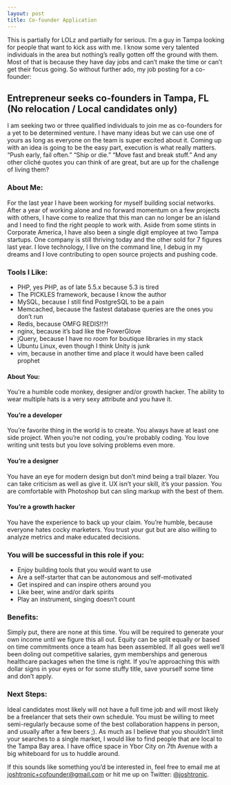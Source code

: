 ```yaml
---
layout: post
title: Co-founder Application
---
```


This is partially for LOLz and partially for serious. I’m a guy in Tampa looking for people that want to kick ass with me. I know some very talented individuals in the area but nothing’s really gotten off the ground with them. Most of that is because they have day jobs and can’t make the time or can’t get their focus going. So without further ado, my job posting for a co-founder:

## Entrepreneur seeks co-founders in Tampa, FL (No relocation / Local candidates only)

I am seeking two or three qualified individuals to join me as co-founders for a yet to be determined venture. I have many ideas but we can use one of yours as long as everyone on the team is super excited about it. Coming up with an idea is going to be the easy part, execution is what really matters. “Push early, fail often.” “Ship or die.” “Move fast and break stuff.” And any other cliché quotes you can think of are great, but are up for the challenge of living them?

### About Me:

For the last year I have been working for myself building social networks. After a year of working alone and no forward momentum on a few projects with others, I have come to realize that this man can no longer be an island and I need to find the right people to work with. Aside from some stints in Corporate America, I have also been a single digit employee at two Tampa startups. One company is still thriving today and the other sold for 7 figures last year. I love technology, I live on the command line, I debug in my dreams and I love contributing to open source projects and pushing code.

### Tools I Like:

* PHP, yes PHP, as of late 5.5.x because 5.3 is tired
* The PICKLES framework, because I know the author
* MySQL, because I still find PostgreSQL to be a pain
* Memcached, because the fastest database queries are the ones you don’t run
* Redis, because OMFG REDIS!!?!
* nginx, because it’s bad like the PowerGlove
* jQuery, because I have no room for boutique libraries in my stack
* Ubuntu Linux, even though I think Unity is junk
* vim, because in another time and place it would have been called prophet

#### About You:

You’re a humble code monkey, designer and/or growth hacker. The ability to wear multiple hats is a very sexy attribute and you have it.

#### You’re a developer

You’re favorite thing in the world is to create. You always have at least one side project. When you’re not coding, you’re probably coding. You love writing unit tests but you love solving problems even more.

#### You’re a designer

You have an eye for modern design but don’t mind being a trail blazer. You can take criticism as well as give it. UX isn’t your skill, it’s your passion. You are comfortable with Photoshop but can sling markup with the best of them.

#### You’re a growth hacker

You have the experience to back up your claim. You’re humble, because everyone hates cocky marketers. You trust your gut but are also willing to analyze metrics and make educated decisions.

### You will be successful in this role if you:

* Enjoy building tools that you would want to use
* Are a self-starter that can be autonomous and self-motivated
* Get inspired and can inspire others around you
* Like beer, wine and/or dark spirits
* Play an instrument, singing doesn’t count

### Benefits:

Simply put, there are none at this time. You will be required to generate your own income until we figure this all out. Equity can be split equally or based on time commitments once a team has been assembled. If all goes well we’ll been doling out competitive salaries, gym memberships and generous healthcare packages when the time is right. If you’re approaching this with dollar signs in your eyes or for some stuffy title, save yourself some time and don’t apply.

### Next Steps:

Ideal candidates most likely will not have a full time job and will most likely be a freelancer that sets their own schedule. You must be willing to meet semi-regularly because some of the best collaboration happens in person, and usually after a few beers ;). As much as I believe that you shouldn’t limit your searches to a single market, I would like to find people that are local to the Tampa Bay area. I have office space in Ybor City on 7th Avenue with a big whiteboard for us to huddle around.

If this sounds like something you’d be interested in, feel free to email me at <a href="mailto:joshtronic+cofounder@gmail.com">joshtronic+cofounder@gmail.com</a> or hit me up on Twitter: <a href="https://twitter.com/joshtronic">@joshtronic</a>.
